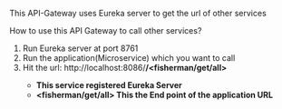 This API-Gateway uses Eureka server to get the url of other services

How to use this API Gateway to call other services?
1. Run Eureka server at port 8761
2. Run the application(Microservice) which you want to call
3. Hit the url: http://localhost:8086/<b><FISHERMAN-SERVICE><b>/<fisherman/get/all>
    *  <FISHERMAN-SERVICE> This service registered Eureka Server
    *  <fisherman/get/all> This the End point of the application URL
